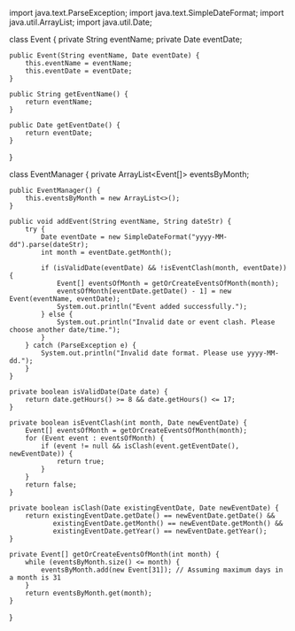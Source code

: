 import java.text.ParseException;
import java.text.SimpleDateFormat;
import java.util.ArrayList;
import java.util.Date;

class Event {
    private String eventName;
    private Date eventDate;

    public Event(String eventName, Date eventDate) {
        this.eventName = eventName;
        this.eventDate = eventDate;
    }

    public String getEventName() {
        return eventName;
    }

    public Date getEventDate() {
        return eventDate;
    }
}

class EventManager {
    private ArrayList<Event[]> eventsByMonth;

    public EventManager() {
        this.eventsByMonth = new ArrayList<>();
    }

    public void addEvent(String eventName, String dateStr) {
        try {
            Date eventDate = new SimpleDateFormat("yyyy-MM-dd").parse(dateStr);
            int month = eventDate.getMonth();

            if (isValidDate(eventDate) && !isEventClash(month, eventDate)) {
                Event[] eventsOfMonth = getOrCreateEventsOfMonth(month);
                eventsOfMonth[eventDate.getDate() - 1] = new Event(eventName, eventDate);
                System.out.println("Event added successfully.");
            } else {
                System.out.println("Invalid date or event clash. Please choose another date/time.");
            }
        } catch (ParseException e) {
            System.out.println("Invalid date format. Please use yyyy-MM-dd.");
        }
    }

    private boolean isValidDate(Date date) {
        return date.getHours() >= 8 && date.getHours() <= 17;
    }

    private boolean isEventClash(int month, Date newEventDate) {
        Event[] eventsOfMonth = getOrCreateEventsOfMonth(month);
        for (Event event : eventsOfMonth) {
            if (event != null && isClash(event.getEventDate(), newEventDate)) {
                return true;
            }
        }
        return false;
    }

    private boolean isClash(Date existingEventDate, Date newEventDate) {
        return existingEventDate.getDate() == newEventDate.getDate() &&
               existingEventDate.getMonth() == newEventDate.getMonth() &&
               existingEventDate.getYear() == newEventDate.getYear();
    }

    private Event[] getOrCreateEventsOfMonth(int month) {
        while (eventsByMonth.size() <= month) {
            eventsByMonth.add(new Event[31]); // Assuming maximum days in a month is 31
        }
        return eventsByMonth.get(month);
    }
}
